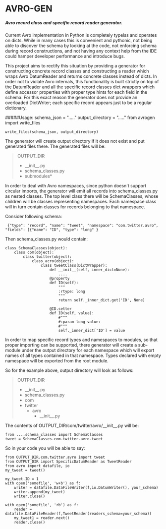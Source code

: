 AVRO-GEN
========

##### Avro record class and specific record reader generator.

Current Avro implementation in Python is completely typelss and operates on dicts. 
While in many cases this is convenient and pythonic, not being able to discover the schema
by looking at the code, not enforcing schema during record constructions, and not having any 
context help from the IDE could hamper developer performance and introduce bugs. 

This project aims to rectify this situation by providing a generator for constructing concrete
record classes and constructing a reader which wraps Avro DatumReader and returns concrete classes
instead of dicts. In order not to violate Avro internals, this functionality is built strictly
on top of the DatumReader and all the specific record classes dict wrappers which define accessor
properties with proper type hints for each field in the schema. For this exact reason the 
generator does not provide an overloaded DictWriter; each specific record appears just to be a 
regular dictionary.
 
#####Usage:
    schema_json = "....."
    output_directory = "....."
    from avrogen import write_files
    
    write_files(schema_json, output_directory)
    
The generator will create output directory if it does not exist and put generated files there. 
The generated files will be:

>  OUTPUT_DIR
>  + \_\_init\_\_.py   
>  + schema_classes.py 
>  + submodules*
 
In order to deal with Avro namespaces, since python doesn't support circular imports, the generator
 will emit all records into schema_classes.py as nested classes. The top level class there will be
 SchemaClasses, whose children will be classes representing namespaces. Each namespace class will 
 in turn contain classes for records belonging to that namespace. 
 
 Consider following schema:
 
     {"type": "record", "name": "tweet", "namespace": "com.twitter.avro", "fields": [{"name": "ID", "type": "long" }
 
 Then schema_classes.py would contain:
 
    class SchemaClasses(object):
        class com(object):
            class twitter(object):
                class acro(object):
                    class tweetClass(DictWrapper):
                        def __init__(self, inner_dict=None):
                            ....
                        @property
                        def ID(self):
                            """
                            :rtype: long
                            """
                            return self._inner_dict.get('ID', None)
                        
                        @ID.setter
                        def ID(self, value):
                            #"""
                            #:param long value:
                            #"""
                            self._inner_dict['ID'] = value                        
    
 In order to map specific record types and namespaces to modules, so that proper importing can
 be supported, there generator will create a sub-module under the output directory for each namespace
 which will export names of all types contained in that namespace. Types declared with empty 
 namespace will be exported from the root module. 
 
 So for the example above, output directory will look as follows:
 
 >  OUTPUT_DIR
 >  + \_\_init\_\_.py
 >  + schema_classes.py
 >  + com
 >   + twitter
 >     + avro
 >       + \_\_init\_\_.py  

The contents of OUTPUT_DIR/com/twitter/avro/\_\_init\_\_.py will be:
    
    from ....schema_classes import SchemaClasses
    tweet = SchemaClasses.com.twitter.avro.tweet
    
So in your code you will be able to say:
    
    from OUTPUT_DIR.com.twitter.avro import tweet
    from OUTPUT_DIR import SpecificDatumReader as TweetReader
    from avro import datafile, io
    my_tweet = tweet()
    
    my_tweet.ID = 1
    with open('somefile', 'w+b') as f:
        writer = datafile.DataFileWriter(f,io.DatumWriter(), your_schema)
        writer.append(my_tweet)
        writer.close()
    
    with open('somefile', 'rb') as f:
        reader = datafile.DataFileReader(f,TweetReader(readers_schema=your_schema))
        my_tweet1 = reader.next()
        reader.close()
        
       
